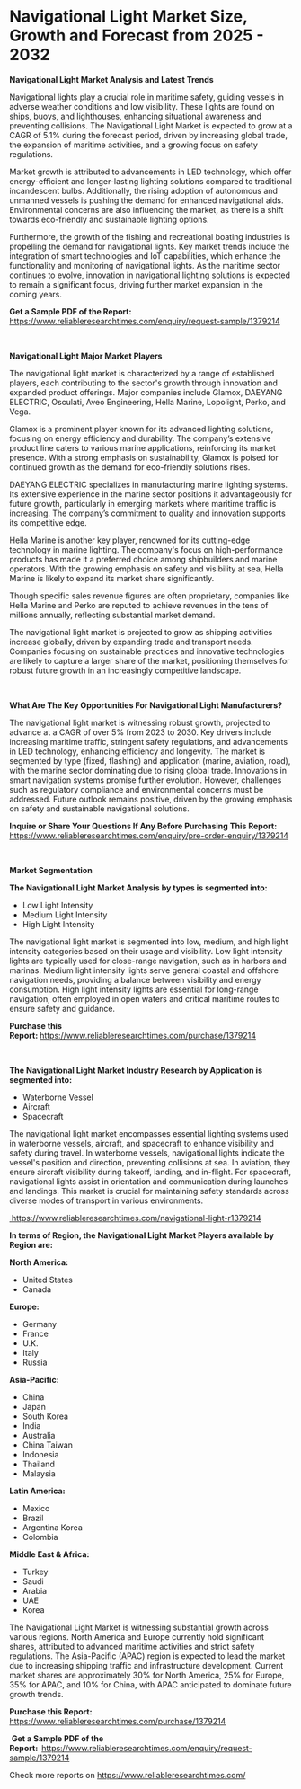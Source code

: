 <p><h1>Navigational Light Market Size, Growth and Forecast from 2025 - 2032</h1></p><p><strong>Navigational Light Market Analysis and Latest Trends</strong></p>
<p><p>Navigational lights play a crucial role in maritime safety, guiding vessels in adverse weather conditions and low visibility. These lights are found on ships, buoys, and lighthouses, enhancing situational awareness and preventing collisions. The Navigational Light Market is expected to grow at a CAGR of 5.1% during the forecast period, driven by increasing global trade, the expansion of maritime activities, and a growing focus on safety regulations.</p><p>Market growth is attributed to advancements in LED technology, which offer energy-efficient and longer-lasting lighting solutions compared to traditional incandescent bulbs. Additionally, the rising adoption of autonomous and unmanned vessels is pushing the demand for enhanced navigational aids. Environmental concerns are also influencing the market, as there is a shift towards eco-friendly and sustainable lighting options.</p><p>Furthermore, the growth of the fishing and recreational boating industries is propelling the demand for navigational lights. Key market trends include the integration of smart technologies and IoT capabilities, which enhance the functionality and monitoring of navigational lights. As the maritime sector continues to evolve, innovation in navigational lighting solutions is expected to remain a significant focus, driving further market expansion in the coming years.</p></p>
<p><strong>Get a Sample PDF of the Report:&nbsp;</strong> <a href="https://www.reliableresearchtimes.com/enquiry/request-sample/1379214?utm_campaign=3444&utm_medium=2&utm_source=Github&utm_content=ia&utm_term=09042025&utm_id=navigational-light">https://www.reliableresearchtimes.com/enquiry/request-sample/1379214</a></p>
<p>&nbsp;</p>
<p><strong>Navigational Light Major Market Players</strong></p>
<p><p>The navigational light market is characterized by a range of established players, each contributing to the sector's growth through innovation and expanded product offerings. Major companies include Glamox, DAEYANG ELECTRIC, Osculati, Aveo Engineering, Hella Marine, Lopolight, Perko, and Vega.</p><p>Glamox is a prominent player known for its advanced lighting solutions, focusing on energy efficiency and durability. The company’s extensive product line caters to various marine applications, reinforcing its market presence. With a strong emphasis on sustainability, Glamox is poised for continued growth as the demand for eco-friendly solutions rises.</p><p>DAEYANG ELECTRIC specializes in manufacturing marine lighting systems. Its extensive experience in the marine sector positions it advantageously for future growth, particularly in emerging markets where maritime traffic is increasing. The company’s commitment to quality and innovation supports its competitive edge.</p><p>Hella Marine is another key player, renowned for its cutting-edge technology in marine lighting. The company's focus on high-performance products has made it a preferred choice among shipbuilders and marine operators. With the growing emphasis on safety and visibility at sea, Hella Marine is likely to expand its market share significantly.</p><p>Though specific sales revenue figures are often proprietary, companies like Hella Marine and Perko are reputed to achieve revenues in the tens of millions annually, reflecting substantial market demand.</p><p>The navigational light market is projected to grow as shipping activities increase globally, driven by expanding trade and transport needs. Companies focusing on sustainable practices and innovative technologies are likely to capture a larger share of the market, positioning themselves for robust future growth in an increasingly competitive landscape.</p></p>
<p>&nbsp;</p>
<p><strong>What Are The Key Opportunities For Navigational Light Manufacturers?</strong></p>
<p><p>The navigational light market is witnessing robust growth, projected to advance at a CAGR of over 5% from 2023 to 2030. Key drivers include increasing maritime traffic, stringent safety regulations, and advancements in LED technology, enhancing efficiency and longevity. The market is segmented by type (fixed, flashing) and application (marine, aviation, road), with the marine sector dominating due to rising global trade. Innovations in smart navigation systems promise further evolution. However, challenges such as regulatory compliance and environmental concerns must be addressed. Future outlook remains positive, driven by the growing emphasis on safety and sustainable navigational solutions.</p></p>
<p><strong>Inquire or Share Your Questions If Any Before Purchasing This Report:</strong> <a href="https://www.reliableresearchtimes.com/enquiry/pre-order-enquiry/1379214?utm_campaign=3444&utm_medium=2&utm_source=Github&utm_content=ia&utm_term=09042025&utm_id=navigational-light">https://www.reliableresearchtimes.com/enquiry/pre-order-enquiry/1379214</a></p>
<p>&nbsp;</p>
<p><strong>Market Segmentation</strong></p>
<p><strong>The Navigational Light Market Analysis by types is segmented into:</strong></p>
<p><ul><li>Low Light Intensity</li><li>Medium Light Intensity</li><li>High Light Intensity</li></ul></p>
<p><p>The navigational light market is segmented into low, medium, and high light intensity categories based on their usage and visibility. Low light intensity lights are typically used for close-range navigation, such as in harbors and marinas. Medium light intensity lights serve general coastal and offshore navigation needs, providing a balance between visibility and energy consumption. High light intensity lights are essential for long-range navigation, often employed in open waters and critical maritime routes to ensure safety and guidance.</p></p>
<p><strong>Purchase this Report:&nbsp;</strong><a href="https://www.reliableresearchtimes.com/purchase/1379214?utm_campaign=3444&utm_medium=2&utm_source=Github&utm_content=ia&utm_term=09042025&utm_id=navigational-light">https://www.reliableresearchtimes.com/purchase/1379214</a></p>
<p>&nbsp;</p>
<p><strong>The Navigational Light Market Industry Research by Application is segmented into:</strong></p>
<p><ul><li>Waterborne Vessel</li><li>Aircraft</li><li>Spacecraft</li></ul></p>
<p><p>The navigational light market encompasses essential lighting systems used in waterborne vessels, aircraft, and spacecraft to enhance visibility and safety during travel. In waterborne vessels, navigational lights indicate the vessel's position and direction, preventing collisions at sea. In aviation, they ensure aircraft visibility during takeoff, landing, and in-flight. For spacecraft, navigational lights assist in orientation and communication during launches and landings. This market is crucial for maintaining safety standards across diverse modes of transport in various environments.</p></p>
<p><a href="https://www.reliableresearchtimes.com/navigational-light-r1379214?utm_campaign=3444&utm_medium=2&utm_source=Github&utm_content=ia&utm_term=09042025&utm_id=navigational-light">&nbsp;https://www.reliableresearchtimes.com/navigational-light-r1379214</a></p>
<p><strong>In terms of Region, the Navigational Light Market Players available by Region are:</strong></p>
<p>
    <p> <strong> North America: </strong>
        <ul>
            <li>United States</li>
            <li>Canada</li>
        </ul>
        </p> 
    <p> <strong> Europe: </strong>
        <ul>
            <li>Germany</li>
            <li>France</li>
            <li>U.K.</li>
            <li>Italy</li>
            <li>Russia</li>
        </ul>
        </p> 
    <p> <strong> Asia-Pacific: </strong>
        <ul>
            <li>China</li>
            <li>Japan</li>
            <li>South Korea</li>
            <li>India</li>
            <li>Australia</li>
            <li>China Taiwan</li>
            <li>Indonesia</li>
            <li>Thailand</li>
            <li>Malaysia</li>
        </ul>
        </p> 
    <p> <strong> Latin America: </strong>
        <ul>
            <li>Mexico</li>
            <li>Brazil</li>
            <li>Argentina Korea</li>
            <li>Colombia</li>
        </ul>
        </p> 
    <p> <strong> Middle East & Africa: </strong>
        <ul>
            <li>Turkey</li>
            <li>Saudi</li>
            <li>Arabia</li>
            <li>UAE</li>
            <li>Korea</li>
        </ul>
    </p>
    </p>
<p><p>The Navigational Light Market is witnessing substantial growth across various regions. North America and Europe currently hold significant shares, attributed to advanced maritime activities and strict safety regulations. The Asia-Pacific (APAC) region is expected to lead the market due to increasing shipping traffic and infrastructure development. Current market shares are approximately 30% for North America, 25% for Europe, 35% for APAC, and 10% for China, with APAC anticipated to dominate future growth trends.</p></p>
<p><strong>Purchase this Report: </strong><a href="https://www.reliableresearchtimes.com/purchase/1379214?utm_campaign=3444&utm_medium=2&utm_source=Github&utm_content=ia&utm_term=09042025&utm_id=navigational-light">https://www.reliableresearchtimes.com/purchase/1379214</a></p>
<p>&nbsp;<strong>Get a Sample PDF of the Report:&nbsp;&nbsp;</strong><a href="https://www.reliableresearchtimes.com/enquiry/request-sample/1379214?utm_campaign=3444&utm_medium=2&utm_source=Github&utm_content=ia&utm_term=09042025&utm_id=navigational-light">https://www.reliableresearchtimes.com/enquiry/request-sample/1379214</a></p>
<p><strong></strong></p>
<p>Check more reports on <a href="https://www.reliableresearchtimes.com/?utm_campaign=3444&utm_medium=2&utm_source=Github&utm_content=ia&utm_term=09042025&utm_id=navigational-light">https://www.reliableresearchtimes.com/</a></p>